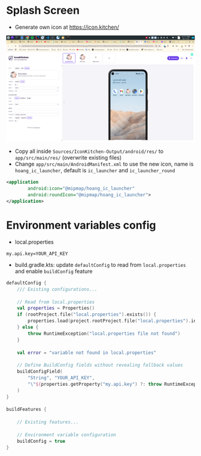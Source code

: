 # Splash Screen

- Generate own icon at https://icon.kitchen/

<img src="Sources/capture/icon_kitchen.png" alt="Icon"/>

- Copy all inside `Sources/IconKitchen-Output/android/res/` to `app/src/main/res/` (overwrite existing files)
- Change `app/src/main/AndroidManifest.xml` to use the new icon, name is `hoang_ic_launcher`, default is `ic_launcher` and `ic_launcher_round`

```xml
<application
        android:icon="@mipmap/hoang_ic_launcher"
        android:roundIcon="@mipmap/hoang_ic_launcher">
</application>
```

# Environment variables config

- local.properties

```
my.api.key=YOUR_API_KEY
```

- build.gradle.kts: update `defaultConfig` to read from `local.properties` and enable `buildConfig`
  feature

```kotlin
defaultConfig {
    /// Existing configurations...

    // Read from local.properties
    val properties = Properties()
    if (rootProject.file("local.properties").exists()) {
        properties.load(project.rootProject.file("local.properties").inputStream())
    } else {
        throw RuntimeException("local.properties file not found")
    }

    val error = "variable not found in local.properties"

    // Define BuildConfig fields without revealing fallback values
    buildConfigField(
        "String", "YOUR_API_KEY",
        "\"${properties.getProperty("my.api.key") ?: throw RuntimeException(error)}\""
    )
}

buildFeatures {

    // Existing features...

    // Environment variable configuration
    buildConfig = true
}

```
